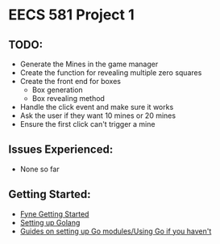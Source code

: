 # EECS 581 Project 1

## TODO:
- Generate the Mines in the game manager
- Create the function for revealing multiple zero squares
- Create the front end for boxes
    - Box generation
    - Box revealing method
- Handle the click event and make sure it works
- Ask the user if they want 10 mines or 20 mines
- Ensure the first click can't trigger a mine

## Issues Experienced:

- None so far

## Getting Started:

- [Fyne Getting Started](https://docs.fyne.io/started/)
- [Setting up Golang](https://go.dev/doc/tutorial/getting-started)
- [Guides on setting up Go modules/Using Go if you haven't](https://go.dev/doc/tutorial/create-module)
